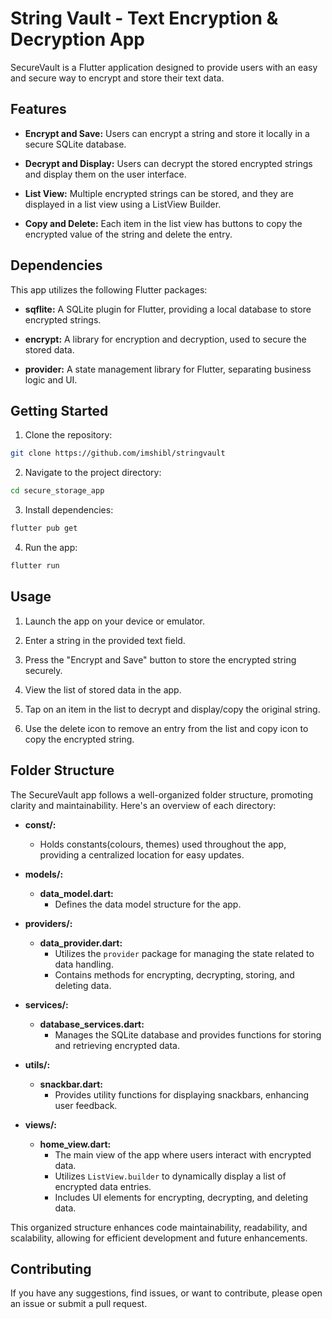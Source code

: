 # String Vault - Text Encryption & Decryption App

SecureVault is a Flutter application designed to provide users with an easy and secure way  to encrypt and store their text data.

## Features

- **Encrypt and Save:** Users can encrypt a string and store it locally in a secure SQLite database.
  
- **Decrypt and Display:** Users can decrypt the stored encrypted strings and display them on the user interface.

- **List View:** Multiple encrypted strings can be stored, and they are displayed in a list view using a ListView Builder.

- **Copy and Delete:** Each item in the list view has buttons to copy the encrypted value of the string and delete the entry.

## Dependencies

This app utilizes the following Flutter packages:

- **sqflite:** A SQLite plugin for Flutter, providing a local database to store encrypted strings.

- **encrypt:** A library for encryption and decryption, used to secure the stored data.

- **provider:** A state management library for Flutter, separating business logic and UI.

## Getting Started

1. Clone the repository:
```bash
git clone https://github.com/imshibl/stringvault
```
2. Navigate to the project directory:
```bash
cd secure_storage_app
```
3. Install dependencies:
```bash
flutter pub get
```
4. Run the app:
```bash
flutter run
```

## Usage
1. Launch the app on your device or emulator.

2. Enter a string in the provided text field.

3. Press the "Encrypt and Save" button to store the encrypted string securely.

4. View the list of stored data in the app.

5. Tap on an item in the list to decrypt and display/copy the original string.

6. Use the delete icon to remove an entry from the list and copy icon to copy the encrypted string.

## Folder Structure

The SecureVault app follows a well-organized folder structure, promoting clarity and maintainability. Here's an overview of each directory:

- **const/:**
  - Holds constants(colours, themes) used throughout the app, providing a centralized location for easy updates.

- **models/:**
  - **data_model.dart:**
    - Defines the data model structure for the app.

- **providers/:**
  - **data_provider.dart:**
    - Utilizes the `provider` package for managing the state related to data handling.
    - Contains methods for encrypting, decrypting, storing, and deleting data.

- **services/:**
  - **database_services.dart:**
    - Manages the SQLite database and provides functions for storing and retrieving encrypted data.

- **utils/:**
  - **snackbar.dart:**
    - Provides utility functions for displaying snackbars, enhancing user feedback.

- **views/:**
  - **home_view.dart:**
    - The main view of the app where users interact with encrypted data.
    - Utilizes `ListView.builder` to dynamically display a list of encrypted data entries.
    - Includes UI elements for encrypting, decrypting, and deleting data.

This organized structure enhances code maintainability, readability, and scalability, allowing for efficient development and future enhancements.


## Contributing
If you have any suggestions, find issues, or want to contribute, please open an issue or submit a pull request.



